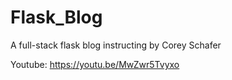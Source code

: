 # Flask_Blog
A full-stack flask blog instructing by Corey Schafer

Youtube: https://youtu.be/MwZwr5Tvyxo
